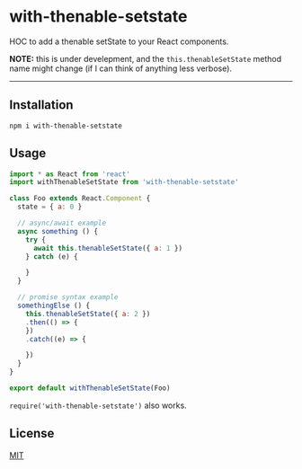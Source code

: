 # with-thenable-setstate

HOC to add a thenable setState to your React components.

**NOTE:** this is under develepment, and the `this.thenableSetState` method name
might change (if I can think of anything less verbose).

--------

## Installation

`npm i with-thenable-setstate`

## Usage

```javascript
import * as React from 'react'
import withThenableSetState from 'with-thenable-setstate'

class Foo extends React.Component {
  state = { a: 0 }

  // async/await example
  async something () {
    try {
      await this.thenableSetState({ a: 1 })
    } catch (e) {

    }
  }

  // promise syntax example
  somethingElse () {
    this.thenableSetState({ a: 2 })
    .then(() => {
    })
    .catch((e) => {

    })
  }
}

export default withThenableSetState(Foo)
```

`require('with-thenable-setstate')` also works.

## License

[MIT](./LICENSE.md)
